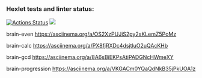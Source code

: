 ### Hexlet tests and linter status:
[![Actions Status](https://github.com/viktordiag/frontend-project-44/workflows/hexlet-check/badge.svg)](https://github.com/viktordiag/frontend-project-44/actions)
<a href="https://codeclimate.com/github/viktordiag/frontend-project-44/maintainability"><img src="https://api.codeclimate.com/v1/badges/682fc6190ad6fc019d47/maintainability" /></a>

brain-even https://asciinema.org/a/OS2XzPUJiS2py2sKLemZ5PoMz

brain-calc  https://asciinema.org/a/PX8fjRXDc4dsjtluO2uQAcKHb

brain-gcd   https://asciinema.org/a/8A6sBiEKPsAtiPADGNcHWmeXY

brain-progression      https://asciinema.org/a/VKGACm0YQaQdNkB35jPkUOA1z
